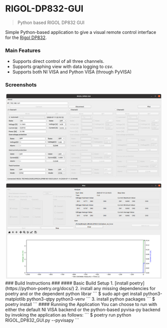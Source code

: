 # RIGOL-DP832-GUI

> Python based RIGOL DP832 GUI

Simple Python-based application to give a visual remote control interface for the [Rigol DP832](https://www.rigolna.com/products/dc-power-loads/dp800/).

### Main Features ###
  * Supports direct control of all three channels. 
  * Supports graphing view with data logging to csv. 
  * Supports both NI VISA and Python VISA (through PyVISA) 
### Screenshots ###
<img src="https://raw.githubusercontent.com/dretay/RIGOL-DP832-GUI/master/img/screenshot1.png" width="640">
<img src="https://raw.githubusercontent.com/dretay/RIGOL-DP832-GUI/master/img/screenshot2.png" width="640">
### Build Instructions ###
#### Basic Build Setup
1. [install poetry](https://python-poetry.org/docs/) 
2. install any missing dependencies for poetry and or the dependent python librar
  ```
  $ sudo apt-get install python3-matplotlib python3-qtpy python3-venv
  ```
3. install python packages
  ```
  $ poetry install
  ```
#### Running the Application
You can choose to run with either the default NI VISA backend or the python-based pyvisa-py backend by invoking the application as follows:
  ```
  $ poetry run python RIGOL_DP832_GUI.py --pyvisapy
  ```
